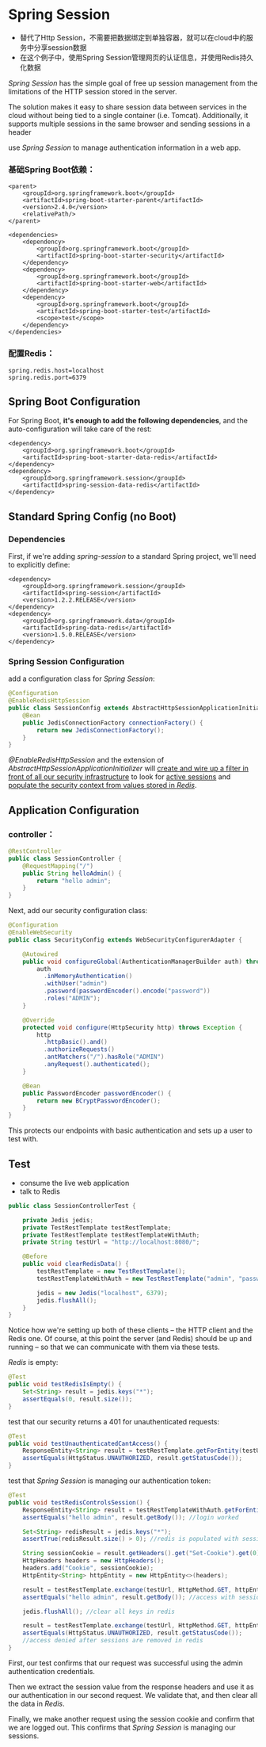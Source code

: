 # Spring Session

* 替代了Http Session，不需要把数据绑定到单独容器，就可以在cloud中的服务中分享session数据
* 在这个例子中，使用Spring Session管理网页的认证信息，并使用Redis持久化数据

*Spring Session* has the simple goal of free up session management from the limitations of the HTTP session stored in the server.

The solution makes it easy to share session data between services in the cloud without being tied to a single container (i.e. Tomcat). Additionally, it supports multiple sessions in the same browser and sending sessions in a header

use *Spring Session* to manage authentication information in a web app.

### 基础Spring Boot依赖：

```
<parent>
    <groupId>org.springframework.boot</groupId>
    <artifactId>spring-boot-starter-parent</artifactId>
    <version>2.4.0</version>
    <relativePath/>
</parent>

<dependencies>
    <dependency>
        <groupId>org.springframework.boot</groupId>
        <artifactId>spring-boot-starter-security</artifactId>
    </dependency>
    <dependency>
        <groupId>org.springframework.boot</groupId>
        <artifactId>spring-boot-starter-web</artifactId>
    </dependency>
    <dependency>
        <groupId>org.springframework.boot</groupId>
        <artifactId>spring-boot-starter-test</artifactId>
        <scope>test</scope>
    </dependency>
</dependencies>
```

### 配置Redis：

```
spring.redis.host=localhost
spring.redis.port=6379
```

## **Spring Boot Configuration**

For Spring Boot, **it's enough to add the following dependencies**, and the auto-configuration will take care of the rest:

```
<dependency>
    <groupId>org.springframework.boot</groupId>
    <artifactId>spring-boot-starter-data-redis</artifactId>
</dependency>
<dependency>
    <groupId>org.springframework.session</groupId>
    <artifactId>spring-session-data-redis</artifactId>
</dependency>
```

## **Standard Spring Config (no Boot)**

### **Dependencies**

First, if we're adding *spring-session* to a standard Spring project, we'll need to explicitly define:

```
<dependency>
    <groupId>org.springframework.session</groupId>
    <artifactId>spring-session</artifactId>
    <version>1.2.2.RELEASE</version>
</dependency>
<dependency>
    <groupId>org.springframework.data</groupId>
    <artifactId>spring-data-redis</artifactId>
    <version>1.5.0.RELEASE</version>
</dependency>
```

### **Spring Session Configuration**

add a configuration class for *Spring Session*:

```java
@Configuration
@EnableRedisHttpSession
public class SessionConfig extends AbstractHttpSessionApplicationInitializer {
    @Bean
    public JedisConnectionFactory connectionFactory() {
        return new JedisConnectionFactory();
    }
}
```

*@EnableRedisHttpSession* and the extension of *AbstractHttpSessionApplicationInitializer* will <u>create and wire up a filter in front of all our security infrastructure</u> to look for <u>active sessions</u> and <u>populate the security context from values stored in *Redis*</u>.

## **Application Configuration**

### controller：

```java
@RestController
public class SessionController {
    @RequestMapping("/")
    public String helloAdmin() {
        return "hello admin";
    }
}
```

Next, add our security configuration class:

```java
@Configuration
@EnableWebSecurity
public class SecurityConfig extends WebSecurityConfigurerAdapter {

    @Autowired
    public void configureGlobal(AuthenticationManagerBuilder auth) throws Exception {
        auth
          .inMemoryAuthentication()
          .withUser("admin")
          .password(passwordEncoder().encode("password"))
          .roles("ADMIN");
    }

    @Override
    protected void configure(HttpSecurity http) throws Exception {
        http
          .httpBasic().and()
          .authorizeRequests()
          .antMatchers("/").hasRole("ADMIN")
          .anyRequest().authenticated();
    }

    @Bean
    public PasswordEncoder passwordEncoder() {
        return new BCryptPasswordEncoder();
    }
}
```

This protects our endpoints with basic authentication and sets up a user to test with.

## **Test**

- consume the live web application
- talk to Redis

```java
public class SessionControllerTest {

    private Jedis jedis;
    private TestRestTemplate testRestTemplate;
    private TestRestTemplate testRestTemplateWithAuth;
    private String testUrl = "http://localhost:8080/";

    @Before
    public void clearRedisData() {
        testRestTemplate = new TestRestTemplate();
        testRestTemplateWithAuth = new TestRestTemplate("admin", "password", null);

        jedis = new Jedis("localhost", 6379);
        jedis.flushAll();
    }
}
```

Notice how we're setting up both of these clients – the HTTP client and the Redis one. Of course, at this point the server (and Redis) should be up and running – so that we can communicate with them via these tests.

*Redis* is empty:

```java
@Test
public void testRedisIsEmpty() {
    Set<String> result = jedis.keys("*");
    assertEquals(0, result.size());
}
```

 test that our security returns a 401 for unauthenticated requests:

```java
@Test
public void testUnauthenticatedCantAccess() {
    ResponseEntity<String> result = testRestTemplate.getForEntity(testUrl, String.class);
    assertEquals(HttpStatus.UNAUTHORIZED, result.getStatusCode());
}
```

test that *Spring Session* is managing our authentication token:

```java
@Test
public void testRedisControlsSession() {
    ResponseEntity<String> result = testRestTemplateWithAuth.getForEntity(testUrl, String.class);
    assertEquals("hello admin", result.getBody()); //login worked

    Set<String> redisResult = jedis.keys("*");
    assertTrue(redisResult.size() > 0); //redis is populated with session data

    String sessionCookie = result.getHeaders().get("Set-Cookie").get(0).split(";")[0];
    HttpHeaders headers = new HttpHeaders();
    headers.add("Cookie", sessionCookie);
    HttpEntity<String> httpEntity = new HttpEntity<>(headers);

    result = testRestTemplate.exchange(testUrl, HttpMethod.GET, httpEntity, String.class);
    assertEquals("hello admin", result.getBody()); //access with session works worked

    jedis.flushAll(); //clear all keys in redis

    result = testRestTemplate.exchange(testUrl, HttpMethod.GET, httpEntity, String.class);
    assertEquals(HttpStatus.UNAUTHORIZED, result.getStatusCode());
    //access denied after sessions are removed in redis
}
```

First, our test confirms that our request was successful using the admin authentication credentials.

Then we extract the session value from the response headers and use it as our authentication in our second request. We validate that, and then clear all the data in *Redis*.

Finally, we make another request using the session cookie and confirm that we are logged out. This confirms that *Spring Session* is managing our sessions.